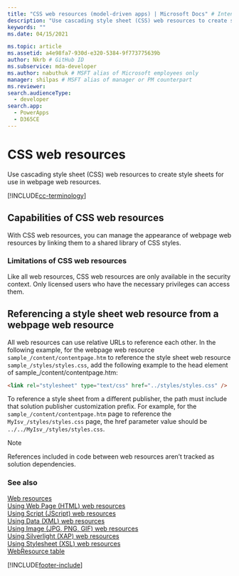 ```yaml
---
title: "CSS web resources (model-driven apps) | Microsoft Docs" # Intent and product brand in a unique string of 43-59 chars including spaces"
description: "Use cascading style sheet (CSS) web resources to create style sheets for use in webpage web resources. " # 115-145 characters including spaces. This abstract displays in the search result."
keywords: ""
ms.date: 04/15/2021

ms.topic: article
ms.assetid: a4e98fa7-930d-e320-5384-9f773775639b
author: Nkrb # GitHub ID
ms.subservice: mda-developer
ms.author: nabuthuk # MSFT alias of Microsoft employees only
manager: shilpas # MSFT alias of manager or PM counterpart
ms.reviewer: 
search.audienceType: 
  - developer
search.app: 
  - PowerApps
  - D365CE
---
```


# CSS web resources

Use cascading style sheet (CSS) web resources to create style sheets for use in webpage web resources.  

[!INCLUDE[cc-terminology](../data-platform/includes/cc-terminology.md)]
  
## Capabilities of CSS web resources 

With CSS web resources, you can manage the appearance of webpage web resources by linking them to a shared library of CSS styles.  
  
### Limitations of CSS web resources  

 Like all web resources, CSS web resources are only available in the security context. Only licensed users who have the necessary privileges can access them.
  
## Referencing a style sheet web resource from a webpage web resource  

 All web resources can use relative URLs to reference each other. In the following example, for the webpage web resource `sample_/content/contentpage.htm` to reference the style sheet web resource `sample_/styles/styles.css`, add the following example to the head element of sample_/content/contentpage.htm:  
  
```html  
<link rel="stylesheet" type="text/css" href="../styles/styles.css" />  
```  
  
 To reference a style sheet from a different publisher, the path must include that solution publisher customization prefix. For example, for the `sample_/content/contentpage.htm` page to reference the `MyIsv_/styles/styles.css` page, the href parameter value should be `../../MyIsv_/styles/styles.css`.  
  
> [!NOTE]
>  References included in code between web resources aren’t tracked as solution dependencies.  
  
### See also  

 [Web resources](web-resources.md)   
 [Using Web Page (HTML) web resources](webpage-html-web-resources.md)   
 [Using Script (JScript) web resources](script-jscript-web-resources.md)   
 [Using Data (XML) web resources](data-xml-web-resources.md)   
 [Using Image (JPG, PNG, GIF) web resources](image-web-resources.md)   
 [Using Silverlight (XAP) web resources](/dynamics365/customer-engagement/developer/silverlight-xap-web-resources)  
 [Using Stylesheet (XSL) web resources](stylesheet-xsl-web-resources.md)   
 [WebResource table](../data-platform/reference/entities/webresource.md)


[!INCLUDE[footer-include](../../includes/footer-banner.md)]